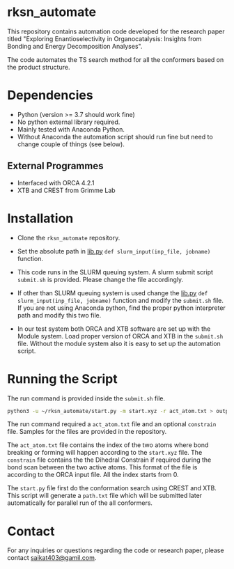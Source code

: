# rksn_automate

This repository contains automation code developed for the research paper titled "Exploring Enantioselectivity in Organocatalysis: Insights from Bonding and Energy Decomposition Analyses". 


The code automates the TS search method for all the conformers based on the product structure.

# Dependencies

- Python (version >= 3.7 should work fine)
- No python external library required.
- Mainly tested with Anaconda Python.
- Without Anaconda the automation script should run fine but need to change couple of things (see below).

## External Programmes

- Interfaced with ORCA 4.2.1
- XTB and CREST from Grimme Lab 


# Installation

- Clone the `rksn_automate` repository.

- Set the absolute path in [lib.py](https://github.com/Saikat248/rksn_automate/blob/master/interface/lib.py) `def slurm_input(inp_file, jobname)` function.

- This code runs in the SLURM  queuing system. A slurm submit script `submit.sh` is provided. Please change the file accordingly. 

- If other than SLURM queuing system 
is used change the [lib.py](https://github.com/Saikat248/rksn_automate/blob/master/interface/lib.py) `def slurm_input(inp_file, jobname)` function and modify the `submit.sh` file. If you are not using Anaconda python, find the proper python interpreter path and modify this two file.

- In our test system both ORCA and XTB software are set up with the Module system.
Load proper version of ORCA and XTB in the `submit.sh` file. Without the module 
system also it is easy to set up the automation script. 

# Running the Script 

The run command is provided inside the `submit.sh` file.

```bash
python3 -u ~/rksn_automate/start.py -m start.xyz -r act_atom.txt > output.log
```

The run command required a `act_atom.txt` file and an optional `constrain` file.
Samples for the files are provided in the repository.

The `act_atom.txt` file contains the index of the two atoms where bond breaking or forming will happen according to the `start.xyz` file.
The `constrain` file contains the the Dihedral Constrain if required during the bond scan 
between the two active atoms. This format of the file is according to the ORCA input file.
All the index starts from 0.

The `start.py` file first do the conformation search using CREST and XTB. This script will 
generate a `path.txt` file which will be submitted later automatically for parallel run of the 
all conformers. 

# Contact

For any inquiries or questions regarding the code or research paper, please contact saikat403@gamil.com.






